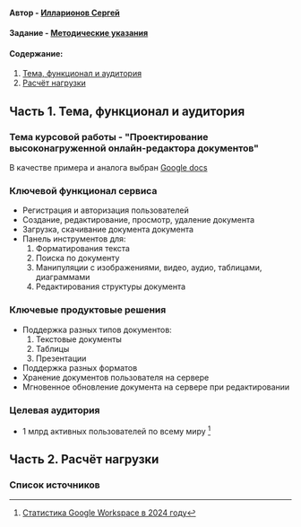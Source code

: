 #### Автор - [Илларионов Сергей](https://vk.com/making_l0ve)
#### Задание - [Методические указания](https://github.com/init/highload/blob/main/homework_architecture.md)

#### Содержание:
1. [Тема, функционал и аудитория](#1)
2. [Расчёт нагрузки](#2)


## Часть 1. Тема, функционал и аудитория <a name="1"></a>

### Тема курсовой работы - **"Проектирование высоконагруженной онлайн-редактора документов"**
В качестве примера и аналога выбран [Google docs](docs.google.com)

### Ключевой функционал сервиса
- Регистрация и авторизация пользователей
- Создание, редактирование, просмотр, удаление документа
- Загрузка, скачивание документа документа
- Панель инструментов для:
  1. Форматирования текста
  2. Поиска по документу
  3. Манипуляции с изображениями, видео, аудио, таблицами, диаграммами
  4. Редактирования структуры документа

### Ключевые продуктовые решения
- Поддержка разных типов документов:
  1. Текстовые документы
  2. Таблицы
  3. Презентации
- Поддержка разных форматов
- Хранение документов пользователя на сервере
- Мгновенное обновление документа на сервере при редактировании

### Целевая аудитория
- 1 млрд активных пользователей по всему миру [^1]

## Часть 2. Расчёт нагрузки <a name="2"></a>

### Список источников
[^1]: [Статистика Google Workspace в 2024 году](https://explodingtopics.com/blog/google-workspace-stats)
